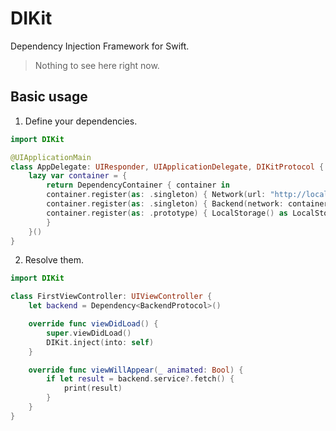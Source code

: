 # DIKit

Dependency Injection Framework for Swift.

> Nothing to see here right now.

## Basic usage

1. Define your dependencies.

```swift
import DIKit

@UIApplicationMain
class AppDelegate: UIResponder, UIApplicationDelegate, DIKitProtocol {
    lazy var container = {
        return DependencyContainer { container in
        container.register(as: .singleton) { Network(url: "http://localhost") as NetworkProtocol }
        container.register(as: .singleton) { Backend(network: container.resolve()) as BackendProtocol }
        container.register(as: .prototype) { LocalStorage() as LocalStorageProtocol }
        }
    }()
}

```

2. Resolve them.

```swift
import DIKit

class FirstViewController: UIViewController {
    let backend = Dependency<BackendProtocol>()

    override func viewDidLoad() {
        super.viewDidLoad()
        DIKit.inject(into: self)
    }

    override func viewWillAppear(_ animated: Bool) {
        if let result = backend.service?.fetch() {
            print(result)
        }
    }
}
```
